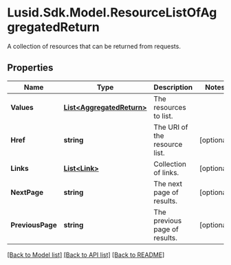 # Lusid.Sdk.Model.ResourceListOfAggregatedReturn
A collection of resources that can be returned from requests.

## Properties

Name | Type | Description | Notes
------------ | ------------- | ------------- | -------------
**Values** | [**List&lt;AggregatedReturn&gt;**](AggregatedReturn.md) | The resources to list. | 
**Href** | **string** | The URI of the resource list. | [optional] 
**Links** | [**List&lt;Link&gt;**](Link.md) | Collection of links. | [optional] 
**NextPage** | **string** | The next page of results. | [optional] 
**PreviousPage** | **string** | The previous page of results. | [optional] 

[[Back to Model list]](../README.md#documentation-for-models) [[Back to API list]](../README.md#documentation-for-api-endpoints) [[Back to README]](../README.md)

